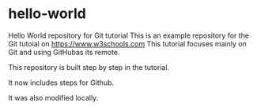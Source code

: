 # hello-world

Hello World repository for Git tutorial
This is an example repository for the Git tutoial on https://www.w3schools.com
This tutorial focuses mainly on Git and using GitHubas its remote.

This repository is built step by step in the tutorial.

It now includes steps for Github.

It was also modified locally.
